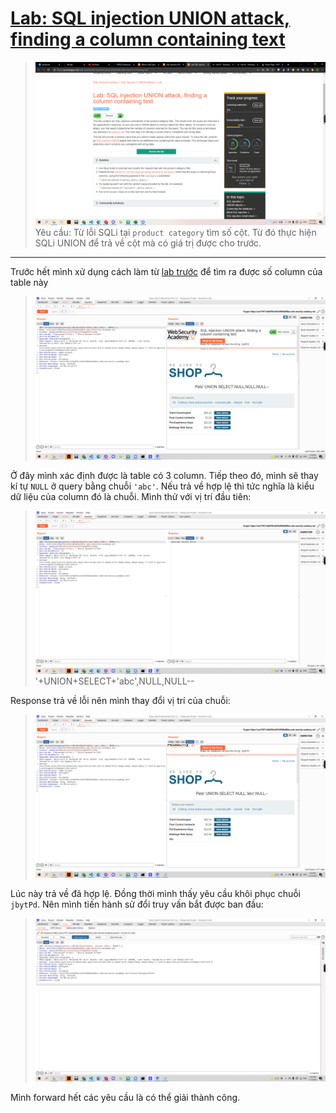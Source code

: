 # [Lab: SQL injection UNION attack, finding a column containing text](https://portswigger.net/web-security/sql-injection/union-attacks/lab-find-column-containing-text)

> ![](0.png)
> Yêu cầu: Từ lỗi SQLi tại `product category` tìm số cột. Từ đó thực hiện SQLi UNION để trả về cột mà có giá trị được cho trước.

---

Trước hết mình xử dụng cách làm từ [lab trước](..\Lab3) để tìm ra được số column của table này

> ![](1.png)

Ở đây mình xác định được là table có 3 column. Tiếp theo đó, mình sẽ thay kí tự `NULL` ở query bằng chuỗi `'abc'`. Nếu trả về hợp lệ thì tức nghĩa là kiểu dữ liệu của column đó là chuỗi. Mình thử với vị trí đầu tiên:

> ![](2.png)
> '+UNION+SELECT+'abc',NULL,NULL--

Response trả về lỗi nên mình thay đổi vị trí của chuỗi:

> ![](3.png)

Lúc này trả về đã hợp lệ. Đồng thời mình thấy yêu cầu khôi phục chuỗi `jbytPd`. Nên mình tiến hành sử đổi truy vấn bắt được ban đầu:

> ![](4.png)

Mình forward hết các yêu cầu là có thể giải thành công.
